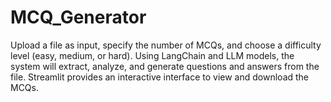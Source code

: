 # MCQ_Generator
Upload a file as input, specify the number of MCQs, and choose a difficulty level (easy, medium, or hard). Using LangChain and LLM models, the system will extract, analyze, and generate questions and answers from the file. Streamlit provides an interactive interface to view and download the MCQs.
